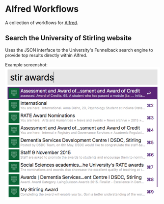 # Alfred Workflows
A collection of workflows for [Alfred](https://www.alfredapp.com/).

## Search the University of Stirling website
Uses the JSON interface to the University's Funnelback search engine to provide top results directly within Alfred.

Example screenshot:
![Example](https://raw.githubusercontent.com/flatduckrecords/AlfredWorkflows/master/etc/example.png "Example screenshot")
